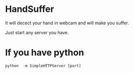 # HandSuffer
It will decect your hand in webcam and will make you suffer.

Just start any server you have.

# If you have python
```
python  -m SimpleHTTPServer [port]
```
